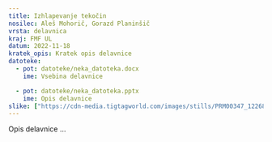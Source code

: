 ```yaml
---
title: Izhlapevanje tekočin
nosilec: Aleš Mohorič, Gorazd Planinšič
vrsta: delavnica
kraj: FMF UL
datum: 2022-11-18
kratek_opis: Kratek opis delavnice
datoteke:
  - pot: datoteke/neka_datoteka.docx
    ime: Vsebina delavnice

  - pot: datoteke/neka_datoteka.pptx
    ime: Opis delavnice
slike: ["https://cdn-media.tigtagworld.com/images/stills/PRM00347_122688076_still.jpg"]
---
```


Opis delavnice ... 
